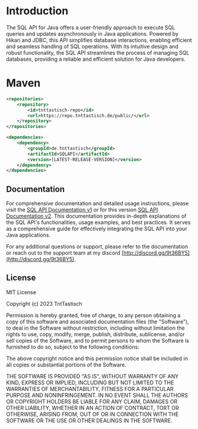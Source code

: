
# Introduction
The SQL API for Java offers a user-friendly approach to execute SQL queries and updates asynchronously in Java applications. Powered by Hikari and JDBC, this API simplifies database interactions, enabling efficient and seamless handling of SQL operations. With its intuitive design and robust functionality, the SQL API streamlines the process of managing SQL databases, providing a reliable and efficient solution for Java developers.

# Maven
```xml
<repositories>
    <repository>
        <id>tnttastisch-repo</id>
        <url>https://repo.tnttastisch.de/public/</url>
    </repository>
</repositories>
```
```xml
<dependencies>
    <dependency>
        <groupId>de.tnttastisch</groupId>
        <artifactId>SQLAPI</artifactId>
        <version>[LATEST-RELEASE-VERSION]</version>
    </dependency>
</dependencies>
```
## Documentation

For comprehensive documentation and detailed usage instructions, please visit the 
 [SQL API Documentation v1](https://docs.tnttastisch.de/sqlapi-v1) or for this version [SQL API Documentation v2](https://docs.tnttastisch.de/sqlapi-v2). 
This documentation provides in-depth explanations of the SQL API's functionalities, usage examples, and best practices. It serves as a comprehensive guide for effectively integrating the SQL API into your Java applications.

For any additional questions or support, please refer to the documentation or reach out to the support team at my discord [http://discord.gg/9t36BY5](http://discord.gg/9t36BY5).


## License

MIT License

Copyright (c) 2023 TntTastisch

Permission is hereby granted, free of charge, to any person obtaining a copy
of this software and associated documentation files (the "Software"), to deal
in the Software without restriction, including without limitation the rights
to use, copy, modify, merge, publish, distribute, sublicense, and/or sell
copies of the Software, and to permit persons to whom the Software is
furnished to do so, subject to the following conditions:

The above copyright notice and this permission notice shall be included in all
copies or substantial portions of the Software.

THE SOFTWARE IS PROVIDED "AS IS", WITHOUT WARRANTY OF ANY KIND, EXPRESS OR
IMPLIED, INCLUDING BUT NOT LIMITED TO THE WARRANTIES OF MERCHANTABILITY,
FITNESS FOR A PARTICULAR PURPOSE AND NONINFRINGEMENT. IN NO EVENT SHALL THE
AUTHORS OR COPYRIGHT HOLDERS BE LIABLE FOR ANY CLAIM, DAMAGES OR OTHER
LIABILITY, WHETHER IN AN ACTION OF CONTRACT, TORT OR OTHERWISE, ARISING FROM,
OUT OF OR IN CONNECTION WITH THE SOFTWARE OR THE USE OR OTHER DEALINGS IN THE
SOFTWARE.

